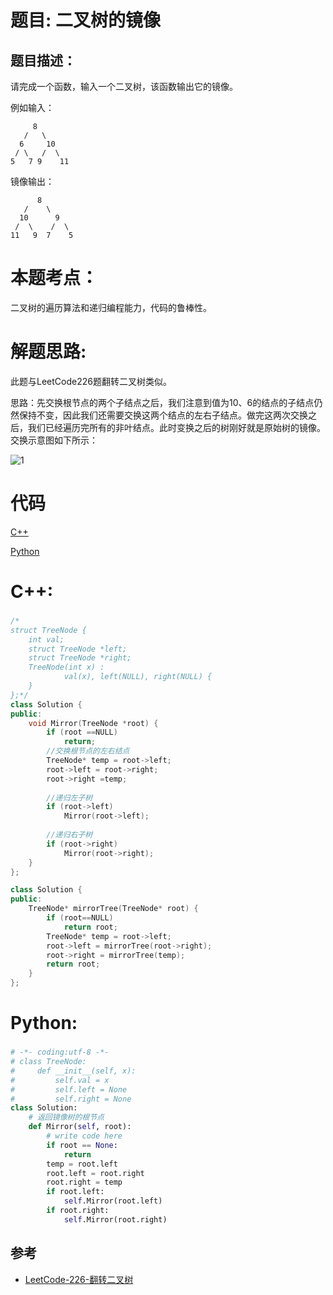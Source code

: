 
# 题目: 二叉树的镜像
## 题目描述：
请完成一个函数，输入一个二叉树，该函数输出它的镜像。

例如输入：
```
     8
   /   \
  6     10
 / \   /  \
5   7 9    11
```
镜像输出：
```
      8
   /    \
  10      9
 /  \    /  \
11   9  7    5
```
# 本题考点：
  
  二叉树的遍历算法和递归编程能力，代码的鲁棒性。
  
# 解题思路:
  此题与LeetCode226题翻转二叉树类似。
  
  思路：先交换根节点的两个子结点之后，我们注意到值为10、6的结点的子结点仍然保持不变，因此我们还需要交换这两个结点的左右子结点。做完这两次交换之后，我们已经遍历完所有的非叶结点。此时变换之后的树刚好就是原始树的镜像。交换示意图如下所示：
  
  ![1](https://github.com/bryceustc/CodingInterviews/blob/master/MirrorOfBinaryTree/Images/1.png)
# 代码

[C++](./MirrorOfBinaryTree.cpp)

[Python](./MirrorOfBinaryTree.py)

# C++: 
### 
```c++
/*
struct TreeNode {
	int val;
	struct TreeNode *left;
	struct TreeNode *right;
	TreeNode(int x) :
			val(x), left(NULL), right(NULL) {
	}
};*/
class Solution {
public:
    void Mirror(TreeNode *root) {
        if (root ==NULL)
            return;
        //交换根节点的左右结点
        TreeNode* temp = root->left;
        root->left = root->right;
        root->right =temp;
        
        //递归左子树
        if (root->left)
            Mirror(root->left);
        
        //递归右子树
        if (root->right)
            Mirror(root->right);
    }
};

class Solution {
public:
    TreeNode* mirrorTree(TreeNode* root) {
        if (root==NULL)
            return root;
        TreeNode* temp = root->left;
        root->left = mirrorTree(root->right);
        root->right = mirrorTree(temp);
        return root;
    }
};
```

# Python:
###  
```python
# -*- coding:utf-8 -*-
# class TreeNode:
#     def __init__(self, x):
#         self.val = x
#         self.left = None
#         self.right = None
class Solution:
    # 返回镜像树的根节点
    def Mirror(self, root):
        # write code here
        if root == None:
            return
        temp = root.left
        root.left = root.right
        root.right = temp
        if root.left:
            self.Mirror(root.left)
        if root.right:
            self.Mirror(root.right)
```
## 参考
  -  [LeetCode-226-翻转二叉树](https://github.com/bryceustc/LeetCode_Note/blob/master/cpp/Invert-Binary-Tree/README.md)

